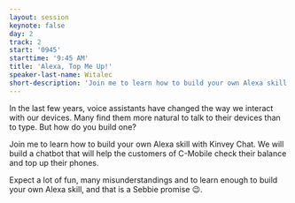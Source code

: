 ```yaml
---
layout: session
keynote: false
day: 2
track: 2
start: '0945'
starttime: '9:45 AM'
title: 'Alexa, Top Me Up!'
speaker-last-name: Witalec
short-description: 'Join me to learn how to build your own Alexa skill. We will build a chatbot that will help the customers of C-Mobile check their balance and top up their phones.'
---
```


In the last few years, voice assistants have changed the way we interact with our devices. Many find them more natural to talk to their devices than to type. But how do you build one?

Join me to learn how to build your own Alexa skill with Kinvey Chat.
We will build a chatbot that will help the customers of C-Mobile check their balance and top up their phones.

Expect a lot of fun, many misunderstandings and to learn enough to build your own Alexa skill, and that is a Sebbie promise 😉.
